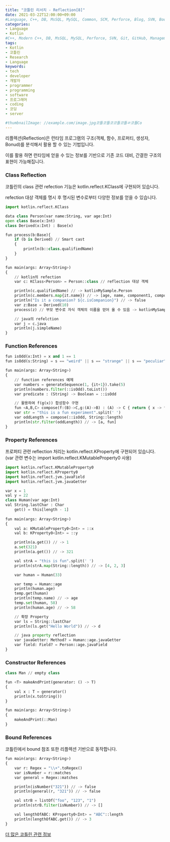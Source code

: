 ```yaml
---
title: "코틀린 리서치 - Reflection[8]"
date: 2021-03-22T12:00:00+09:00
#Language, C++, DB, MsSQL, MySQL, Common, SCM, Perforce, Blog, SVN, Book, Study, VOCA, Kotlin
categories:
- Language
- Kotlin
#C++, Modern C++, DB, MsSQL, MySQL, Perforce, SVN, Git, GitHub, Management, Blog, Hugo, Architecture, Kotlin, Research
tags:
- Kotlin
- 코틀린
- Research
- Language
keywords:
- tech
- developer
- 개발자
- programmer
- programming
- software
- 프로그래머
- coding
- 코딩
- server

#thumbnailImage: //example.com/image.jpg코틀코틀코코틀코틀ㄹ코틀Co
---
```


리플렉션(Reflection)은 런타임 프로그램의 구조(객체, 함수, 프로퍼티, 생성자, Bonud)를 분석해서 활용 할 수 있는 기법입니다.

이를 활용 하면 런타임에 얻을 수 있는 정보를 기반으로 기존 코드 대비, 간결한 구조의 표현이 가능해집니다.

<!--more-->

  

### Class Reflection

코틀린의 class 관련 refection 기능은 kotlin.reflect.KClass에 구현되어 있습니다.

refection 대상 객체를 명시 후 명시된 변수로부터 다양한 정보를 얻을 수 있습니다.

```python
import kotlin.reflect.KClass

data class Person(var name:String, var age:Int)
open class Base(x:Int)
class Derived(x:Int) : Base(x)

fun process(b:Base){
    if (b is Derived) // Smart cast
    {
        println(b::class.qualifiedName)
    }
}

fun main(args: Array<String>)
{
    // kotlin의 refection
    var c: KClass<Person> = Person::class // reflection 대상 객체

    println(c.qualifiedName) // -> kotlinMySample.Person
    println(c.members.map{it.name}) // -> [age, name, component1, component2, copy, equals, hashCode, toString]
    println("Is it a companion? ${c.isCompanion}") // -> false
    var z:Base = Derived(10)
    process(z) // 부모 변수로 자식 객체의 이름을 얻어 올 수 있음 -> kotlinMySample.Person

    // java의 refelction
    var j = c.java
    println(j.simpleName)
}
```

  

### Function References

```python
fun isOdd(x:Int) = x and 1 == 1
fun isOdd(s:String) = s == "weird" || s == "strange" || s == "peculiar"

fun main(args: Array<String>)
{
    // function references 예제
    var numbers = generateSequence(1, {it+1}).take(5)
    println(numbers.filter(::isOdd).toList())
    var predicate : (String) -> Boolean = ::isOdd

    // 활용하여 f(g(x)) 합성함수 구현
    fun <A,B,C> compose(f:(B)->C,g:(A)->B) : (A) -> C { return { x -> f(g(x)) } }
    var str = "this is a fun experiment".split(' ')
    var oddLength = compose(::isOdd, String::length)
    println(str.filter(oddLength)) // -> [a, fun]
}
```

  

### Property References

프로퍼티 관련 reflection 처리는 kotlin.reflect.KProperty에 구현되어 있습니다. (var 관련 변수는 import kotlin.reflect.KMutableProperty0 사용)

```python
import kotlin.reflect.KMutableProperty0
import kotlin.reflect.KProperty0
import kotlin.reflect.jvm.javaField
import kotlin.reflect.jvm.javaGetter

var x = 1
val y = 22
class Human(var age:Int)
val String.lastChar : Char
    get() = this[length - 1]
    
fun main(args: Array<String>)
{
    val a: KMutableProperty0<Int> = ::x
    val b: KProperty0<Int> = ::y

    println(a.get()) // -> 1
    a.set(321)
    println(a.get()) // -> 321

    val strA = "this is fun".split(' ')
    println(strA.map(String::length)) // -> [4, 2, 3]

    var human = Human(33)

    var temp = Human::age
    println(human.age)
    temp.get(human)
    println(temp.name) // -> age
    temp.set(human, 58)
    println(human.age) // -> 58

    // 확장 Property
    var ls = String::lastChar
    println(ls.get("Hello World")) // -> d

    // java property reflection
    var javaGetter: Method? = Human::age.javaGetter
    var field: Field? = Person::age.javaField
}
```

  

### Constructor References

```python
class Man // empty class

fun <T> makeAndPrint(generator: () -> T)
{
    val x : T = generator()
    println(x.toString())
}

fun main(args: Array<String>)
{
    makeAndPrint(::Man)
}
```

  

### Bound References

코틀린에서 bound 참조 또한 리플렉션 기반으로 동작합니다. 

```python
fun main(args: Array<String>)
{
    var r: Regex = "\\+".toRegex()
    var isNumber = r::matches
    var general = Regex::matches

    println(isNumber("321")) // -> false
    println(general(r, "321")) // -> false

    val strB = listOf("foo", "123", "1")
    println(strB.filter(isNumber)) // -> []

    val lengthOfABC: KProperty0<Int> = "ABC"::length
    println(lengthOfABC.get()) // -> 3
}

```



  

  

[더 많은 코틀린 관련 정보](https://kotlinlang.org/docs/reference/)

